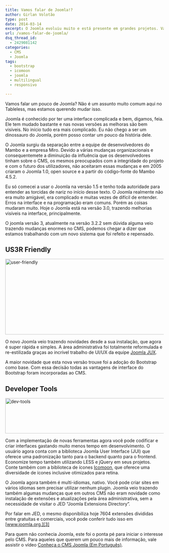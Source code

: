 ```yaml
---
title: Vamos falar de Joomla!?
author: Girlan Volotão
type: post
date: 2014-03-14
excerpt: O Joomla evoluiu muito e está presente em grandes projetos. Vale a pena esquecer as mágoas do passado para conhecê-lo melhor.
url: /vamos-falar-de-joomla/
dsq_thread_id:
  - 2429081142
categories:
  - CMS
  - Joomla
tags:
  - bootstrap
  - icomoon
  - joomla
  - multilingual
  - responsivo

---
```

Vamos falar um pouco de Joomla? Não é um assunto muito comum aqui no Tableless, mas estamos querendo mudar isso.

Joomla é conhecido por ter uma interface complicada e bem, digamos, feia. Ele tem mudado bastante e nas novas versões as melhoras são bem visíveis. No início tudo era mais complicado. Eu não chego a ser um dinossauro do Joomla, porém posso contar um pouco da história dele.

O Joomla surgiu da separação entre a equipe de desenvolvedores do Mambo e a empresa Miro. Devido a várias mudanças organizacionais e consequentemete a diminuição da influência que os desenvolvedores tinham sobre o CMS, os mesmos preocupados com a integridade do projeto e com o futuro dos utilizadores, não aceitaram essas mudanças e em 2005 criaram o Joomla 1.0, open source e a partir do código-fonte do Mambo 4.5.2.

Eu só comecei a usar o Joomla na versão 1.5 e tenho toda autoridade para entender as torcidas de nariz no início desse texto. O Joomla realmente não era muito amigável, era complicado e muitas vezes de difícil de entender. Erros na interface e na programação eram comuns. Porém as coisas mudaram muito. Hoje o Joomla está na versão 3.0, trazendo melhorias visíveis na interface, principalmente.

O joomla versão 3, atualmente na versão 3.2.2 sem dúvida alguma veio trazendo mudanças enormes no CMS, podemos chegar a dizer que estamos trabalhando com um novo sistema que foi refeito e repensado.

## US3R Friendly

<img class="aligncenter size-medium wp-image-41238" alt="user-friendly" src="http://tableless.com.br/uploads/2014/02/user-friendly-588x240.jpg" width="588" height="240" srcset="uploads/2014/02/user-friendly-588x240.jpg 588w, uploads/2014/02/user-friendly-329x134.jpg 329w, uploads/2014/02/user-friendly-660x269.jpg 660w, uploads/2014/02/user-friendly-400x163.jpg 400w, uploads/2014/02/user-friendly.jpg 939w" sizes="(max-width: 588px) 100vw, 588px" />

O novo Joomla veio trazendo novidades desde a sua instalação, que agora é super rápida e simples. A área administrativa foi totalmente reformulada e re-estilizada graças ao incrível trabalho de UI/UX da equipe [Joomla JUX][1].

A maior novidade que esta nova versão trouxe foi a adoção do Bootstrap como base. Com essa decisão todas as vantagens de interface do Bootstrap foram incorporadas ao CMS. 

## Developer Tools

<img class="aligncenter size-medium wp-image-41246" alt="dev-tools" src="http://tableless.com.br/uploads/2014/02/dev-tools-588x112.jpg" width="588" height="112" srcset="uploads/2014/02/dev-tools-588x112.jpg 588w, uploads/2014/02/dev-tools-329x62.jpg 329w, uploads/2014/02/dev-tools-660x126.jpg 660w, uploads/2014/02/dev-tools-400x76.jpg 400w, uploads/2014/02/dev-tools.jpg 940w" sizes="(max-width: 588px) 100vw, 588px" />

Com a implementação de novas ferramentas agora você pode codificar e criar interfaces gastando muito menos tempo em desenvolvimento. O usuário agora conta com a biblioteca Joomla User Interface (JUI) que oferece uma padronização tanto para o backend quanto para o frontend. Economize tempo também utilizando LESS e jQuery em seus projetos. Conte também com a biblioteca de ícones [Icomoon][2], que oferece uma diversidade de ícones inclusive otimizados para retina.

O Joomla agora também é multi-idiomas, nativo. Você pode criar sites em vários idiomas sem precisar utilizar nenhum plugin. Joomla veio trazendo também algumas mudanças que em outros CMS não eram novidade como instalação de extensões e atualizações pela área administrativa, sem a necessidade de visitar o JED “Joomla Extensions Directory”.

Por falar em JED, o mesmo disponibiliza hoje 7604 extensões divididas entre gratuitas e comerciais, você pode conferir tudo isso em [www.joomla.org.][3]

Para quem não conhecia Joomla, este foi o ponta pé para iniciar o interesse pelo CMS. Para aqueles que querem um pouco mais de informação, vale assistir o vídeo <a href="http://www.youtube.com/watch?v=0mTrFu4S3Yk" target="_blank">Conheça o CMS Joomla (Em Português)</a>.

 [1]: http://ux.joomla.org/
 [2]: http://icomoon.io/
 [3]: http://www.joomla.org